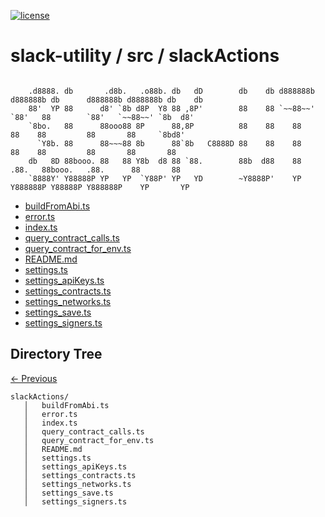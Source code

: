
[![license](https://img.shields.io/github/license/jamesisaac/react-native-background-task.svg)](https://opensource.org/licenses/MIT)


# slack-utility / src / slackActions

```

    .d8888. db       .d8b.   .o88b. db   dD        db    db d888888b d888888b db      d888888b d888888b db    db 
    88'  YP 88      d8' `8b d8P  Y8 88 ,8P'        88    88 `~~88~~'   `88'   88        `88'   `~~88~~' `8b  d8' 
    `8bo.   88      88ooo88 8P      88,8P          88    88    88       88    88         88       88     `8bd8'  
      `Y8b. 88      88~~~88 8b      88`8b   C8888D 88    88    88       88    88         88       88       88    
    db   8D 88booo. 88   88 Y8b  d8 88 `88.        88b  d88    88      .88.   88booo.   .88.      88       88    
    `8888Y' Y88888P YP   YP  `Y88P' YP   YD        ~Y8888P'    YP    Y888888P Y88888P Y888888P    YP       YP    
```


 - [buildFromAbi.ts](./buildFromAbi.ts) - [error.ts](./error.ts) - [index.ts](./index.ts) - [query_contract_calls.ts](./query_contract_calls.ts) - [query_contract_for_env.ts](./query_contract_for_env.ts) - [README.md](./README.md) - [settings.ts](./settings.ts) - [settings_apiKeys.ts](./settings_apiKeys.ts) - [settings_contracts.ts](./settings_contracts.ts) - [settings_networks.ts](./settings_networks.ts) - [settings_save.ts](./settings_save.ts) - [settings_signers.ts](./settings_signers.ts)
## Directory Tree
[<- Previous](https://github.com/marc-aurele-besner/slack-utility)
```
slackActions/
   │   buildFromAbi.ts
   │   error.ts
   │   index.ts
   │   query_contract_calls.ts
   │   query_contract_for_env.ts
   │   README.md
   │   settings.ts
   │   settings_apiKeys.ts
   │   settings_contracts.ts
   │   settings_networks.ts
   │   settings_save.ts
   │   settings_signers.ts
```
